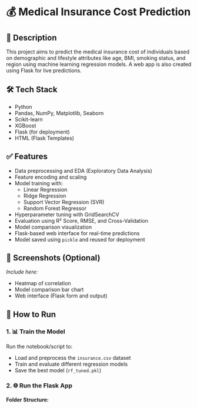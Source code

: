 # 💰 Medical Insurance Cost Prediction

## 📝 Description

This project aims to predict the medical insurance cost of individuals based on demographic and lifestyle attributes like age, BMI, smoking status, and region using machine learning regression models. A web app is also created using Flask for live predictions.

## 🛠️ Tech Stack

- Python
- Pandas, NumPy, Matplotlib, Seaborn
- Scikit-learn
- XGBoost
- Flask (for deployment)
- HTML (Flask Templates)

## ✅ Features

- Data preprocessing and EDA (Exploratory Data Analysis)
- Feature encoding and scaling
- Model training with:
  - Linear Regression
  - Ridge Regression
  - Support Vector Regression (SVR)
  - Random Forest Regressor
- Hyperparameter tuning with GridSearchCV
- Evaluation using R² Score, RMSE, and Cross-Validation
- Model comparison visualization
- Flask-based web interface for real-time predictions
- Model saved using `pickle` and reused for deployment

## 📸 Screenshots (Optional)

*Include here:*
- Heatmap of correlation
- Model comparison bar chart
- Web interface (Flask form and output)

## 🚀 How to Run

### 1. 📊 Train the Model
Run the notebook/script to:
- Load and preprocess the `insurance.csv` dataset
- Train and evaluate different regression models
- Save the best model (`rf_tuned.pkl`)

### 2. 🌐 Run the Flask App

#### Folder Structure:
